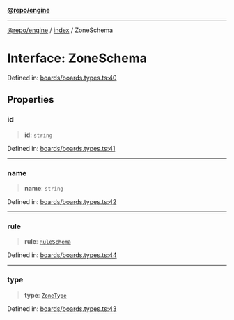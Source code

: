 [**@repo/engine**](../../README.md)

***

[@repo/engine](../../modules.md) / [index](../README.md) / ZoneSchema

# Interface: ZoneSchema

Defined in: [boards/boards.types.ts:40](https://github.com/alexqguo/drinking-board-game-v3/blob/c54738830b911cea80ee4f6fef46ab8be3a3f8a1/packages/engine/src/boards/boards.types.ts#L40)

## Properties

### id

> **id**: `string`

Defined in: [boards/boards.types.ts:41](https://github.com/alexqguo/drinking-board-game-v3/blob/c54738830b911cea80ee4f6fef46ab8be3a3f8a1/packages/engine/src/boards/boards.types.ts#L41)

***

### name

> **name**: `string`

Defined in: [boards/boards.types.ts:42](https://github.com/alexqguo/drinking-board-game-v3/blob/c54738830b911cea80ee4f6fef46ab8be3a3f8a1/packages/engine/src/boards/boards.types.ts#L42)

***

### rule

> **rule**: [`RuleSchema`](../../rules/type-aliases/RuleSchema.md)

Defined in: [boards/boards.types.ts:44](https://github.com/alexqguo/drinking-board-game-v3/blob/c54738830b911cea80ee4f6fef46ab8be3a3f8a1/packages/engine/src/boards/boards.types.ts#L44)

***

### type

> **type**: [`ZoneType`](../enumerations/ZoneType.md)

Defined in: [boards/boards.types.ts:43](https://github.com/alexqguo/drinking-board-game-v3/blob/c54738830b911cea80ee4f6fef46ab8be3a3f8a1/packages/engine/src/boards/boards.types.ts#L43)
